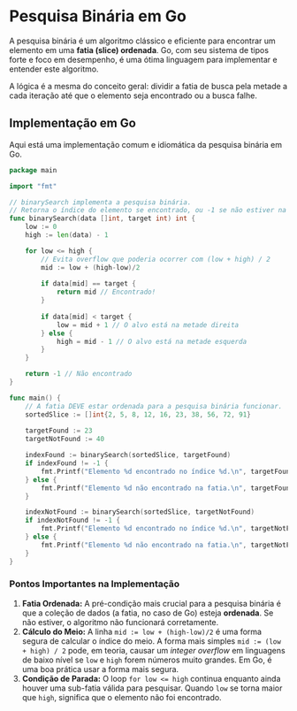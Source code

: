 # Pesquisa Binária em Go

A pesquisa binária é um algoritmo clássico e eficiente para encontrar um elemento em uma **fatia (slice) ordenada**. Go, com seu sistema de tipos forte e foco em desempenho, é uma ótima linguagem para implementar e entender este algoritmo.

A lógica é a mesma do conceito geral: dividir a fatia de busca pela metade a cada iteração até que o elemento seja encontrado ou a busca falhe.

## Implementação em Go

Aqui está uma implementação comum e idiomática da pesquisa binária em Go.

```go
package main

import "fmt"

// binarySearch implementa a pesquisa binária.
// Retorna o índice do elemento se encontrado, ou -1 se não estiver na fatia.
func binarySearch(data []int, target int) int {
    low := 0
    high := len(data) - 1

    for low <= high {
        // Evita overflow que poderia ocorrer com (low + high) / 2
        mid := low + (high-low)/2
        
        if data[mid] == target {
            return mid // Encontrado!
        }
        
        if data[mid] < target {
            low = mid + 1 // O alvo está na metade direita
        } else {
            high = mid - 1 // O alvo está na metade esquerda
        }
    }

    return -1 // Não encontrado
}

func main() {
    // A fatia DEVE estar ordenada para a pesquisa binária funcionar.
    sortedSlice := []int{2, 5, 8, 12, 16, 23, 38, 56, 72, 91}
    
    targetFound := 23
    targetNotFound := 40

    indexFound := binarySearch(sortedSlice, targetFound)
    if indexFound != -1 {
        fmt.Printf("Elemento %d encontrado no índice %d.\n", targetFound, indexFound)
    } else {
        fmt.Printf("Elemento %d não encontrado na fatia.\n", targetFound)
    }

    indexNotFound := binarySearch(sortedSlice, targetNotFound)
    if indexNotFound != -1 {
        fmt.Printf("Elemento %d encontrado no índice %d.\n", targetNotFound, indexNotFound)
    } else {
        fmt.Printf("Elemento %d não encontrado na fatia.\n", targetNotFound)
    }
}
```

### Pontos Importantes na Implementação

1.  **Fatia Ordenada:** A pré-condição mais crucial para a pesquisa binária é que a coleção de dados (a fatia, no caso de Go) esteja **ordenada**. Se não estiver, o algoritmo não funcionará corretamente.
2.  **Cálculo do Meio:** A linha `mid := low + (high-low)/2` é uma forma segura de calcular o índice do meio. A forma mais simples `mid := (low + high) / 2` pode, em teoria, causar um *integer overflow* em linguagens de baixo nível se `low` e `high` forem números muito grandes. Em Go, é uma boa prática usar a forma mais segura.
3.  **Condição de Parada:** O loop `for low <= high` continua enquanto ainda houver uma sub-fatia válida para pesquisar. Quando `low` se torna maior que `high`, significa que o elemento não foi encontrado.
